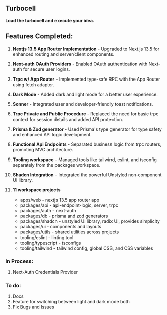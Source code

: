 ## Turbocell

**Load the turbocell and execute your idea.**

## Features Completed:

1. **Nextjs 13.5 App Router Implementation** - Upgraded to Next.js 13.5 for enhanced routing and server/client components.

2. **Next-auth OAuth Providers** - Enabled OAuth authentication with Next-auth for secure user logins.

3. **Trpc w/ App Router** - Implemented type-safe RPC with the App Router using fetch adapter.

4. **Dark Mode** - Added dark and light mode for a better user experience.

5. **Sonner** - Integrated user and developer-friendly toast notifications.

6. **Trpc Private and Public Procedure** - Replaced the need for basic trpc context for session details and added API protection.

7. **Prisma & Zod generator** - Used Prisma's type generator for type safety and enhanced API logic development.

8. **Functional Api Endpoints** - Separated business logic from trpc routers, promoting MVC architecture.

9. **Tooling workspace** - Managed tools like tailwind, eslint, and tsconfig separately from the packages workspace.

10. **Shadcn Integration** - Integrated the powerful Unstyled non-component UI library.

11. **11 workspace projects**
    - apps/web - nextjs 13.5 app router app
    - packages/api - api-endpoint-logic, server, trpc
    - packages/auth - next-auth
    - packages/db - prisma and zod generators
    - packages/shadcn - unstyled UI library, radix UI, provides simplicity
    - packages/ui - components and layouts
    - packages/utils - shared utilities across projects
    - tooling/eslint - linting tool
    - tooling/typescript - tsconfigs
    - tooling/tailwind - tailwind config, global CSS, and CSS variables

### In Process:

1. Next-Auth Credentials Provider


### To do:

1. Docs
2. Feature for switching between light and dark mode both
3. Fix Bugs and Issues

